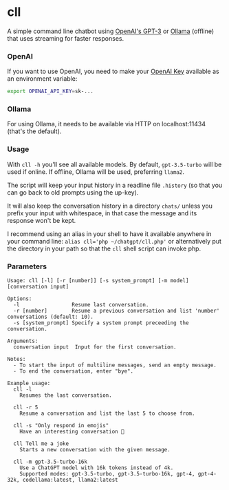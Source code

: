 # cll

A simple command line chatbot using [OpenAI's GPT-3](https://openai.com/blog/openai-api/) or [Ollama](https://github.com/jmorganca/ollama) (offline) that uses streaming for faster responses.

### OpenAI

If you want to use OpenAI, you need to make your [OpenAI Key](https://platform.openai.com/account/api-keys) available as an environment variable:

```bash
export OPENAI_API_KEY=sk-...
```

### Ollama

For using Ollama, it needs to be available via HTTP on localhost:11434 (that's the default).  

### Usage

With `cll -h` you'll see all available models. By default, `gpt-3.5-turbo` will be used if online. If offline, Ollama will be used, preferring `llama2`.

The script will keep your input history in a readline file `.history` (so that you can go back to old prompts using the up-key).

It will also keep the conversation history in a directory `chats/` unless you prefix your input with whitespace, in that case the message and its response won't be kept.

I recommend using an alias in your shell to have it available anywhere in your command line: `alias cll='php ~/chatgpt/cll.php'` or alternatively put the directory in your path so that the `cll` shell script can invoke php.

### Parameters

```
Usage: cll [-l] [-r [number]] [-s system_prompt] [-m model] [conversation input]

Options:
  -l                 Resume last conversation.
  -r [number]        Resume a previous conversation and list 'number' conversations (default: 10).
  -s [system_prompt] Specify a system prompt preceeding the conversation.

Arguments:
  conversation input  Input for the first conversation.

Notes:
  - To start the input of multiline messages, send an empty message.
  - To end the conversation, enter "bye".

Example usage:
  cll -l
    Resumes the last conversation.

  cll -r 5
    Resume a conversation and list the last 5 to choose from.

  cll -s "Only respond in emojis"
    Have an interesting conversation 🙂

  cll Tell me a joke
    Starts a new conversation with the given message.

  cll -m gpt-3.5-turbo-16k
    Use a ChatGPT model with 16k tokens instead of 4k.
    Supported modes: gpt-3.5-turbo, gpt-3.5-turbo-16k, gpt-4, gpt-4-32k, codellama:latest, llama2:latest
```
